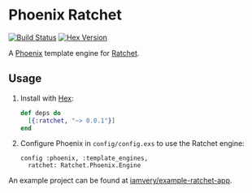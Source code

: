 # Phoenix Ratchet

[![Build Status][travis-img]][travis] [![Hex Version][hex-img]][hex]

[travis-img]: https://travis-ci.org/iamvery/phoenix_ratchet.svg?branch=master
[travis]: https://travis-ci.org/iamvery/phoenix_ratchet
[hex-img]: https://img.shields.io/hexpm/v/phoenix_ratchet.svg
[hex]: https://hex.pm/packages/phoenix_ratchet

A [Phoenix][phoenix] template engine for [Ratchet][ratchet].

## Usage

1. Install with [Hex][hex]:

   ```elixir
   def deps do
     [{:ratchet, "~> 0.0.1"}]
   end
   ```

1. Configure Phoenix in `config/config.exs` to use the Ratchet engine:

   ```
   config :phoenix, :template_engines,
     ratchet: Ratchet.Phoenix.Engine
   ```

An example project can be found at [iamvery/example-ratchet-app][example].


[phoenix]: http://www.phoenixframework.org/
[ratchet]: https://github.com/iamvery/ratchet
[hex]: https://hex.pm/
[example]: https://github.com/iamvery/example-ratchet-app
